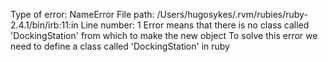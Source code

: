 Type of error: NameError
File path: /Users/hugosykes/.rvm/rubies/ruby-2.4.1/bin/irb:11:in
Line number: 1
Error means that there is no class called 'DockingStation' from which to make the new object
To solve this error we need to define a class called 'DockingStation' in ruby
